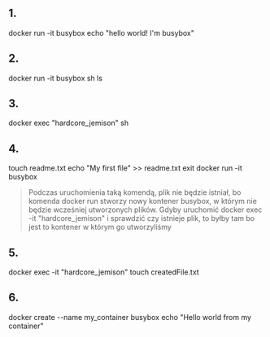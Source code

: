 ## 1.
docker run -it busybox echo "hello world! I'm busybox"

## 2.
docker run -it busybox sh
ls

## 3.
docker exec "hardcore_jemison" sh

## 4.
touch readme.txt
echo "My first file" >> readme.txt
exit
docker run -it busybox
> Podczas uruchomienia taką komendą, plik nie będzie istniał, bo komenda docker run stworzy nowy kontener busybox, w którym nie będzie wcześniej utworzonych plików.
> Gdyby uruchomić docker exec -it "hardcore_jemison" i sprawdzić czy istnieje plik, to byłby tam bo jest to kontener w którym go utworzyliśmy

## 5.
docker exec -it "hardcore_jemison" touch createdFile.txt

## 6.
docker create --name my_container busybox echo "Hello world from my container"
